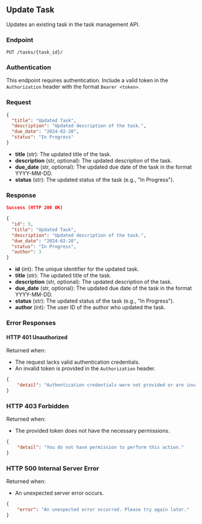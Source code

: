 ## Update Task

Updates an existing task in the task management API.

### Endpoint

`PUT /tasks/{task_id}/`

### Authentication

This endpoint requires authentication. Include a valid token in the `Authorization` header with the format `Bearer <token>`.

### Request

```json
{
  "title": "Updated Task",
  "description": "Updated description of the task.",
  "due_date": "2024-02-20",
  "status": "In Progress"
}
```

- **title** (str): The updated title of the task.
- **description** (str, optional): The updated description of the task.
- **due_date** (str, optional): The updated due date of the task in the format YYYY-MM-DD.
- **status** (str): The updated status of the task (e.g., "In Progress").

### Response

```json
Success (HTTP 200 OK)
```
```json
{
  "id": 5,
  "title": "Updated Task",
  "description": "Updated description of the task.",
  "due_date": "2024-02-20",
  "status": "In Progress",
  "author": 3
}
```

- **id** (int): The unique identifier for the updated task.
- **title** (str): The updated title of the task.
- **description** (str, optional): The updated description of the task.
- **due_date** (str, optional): The updated due date of the task in the format YYYY-MM-DD.
- **status** (str): The updated status of the task (e.g., "In Progress").
- **author** (int): The user ID of the author who updated the task.

### Error Responses

#### HTTP 401 Unauthorized

Returned when:

- The request lacks valid authentication credentials.
- An invalid token is provided in the `Authorization` header.

```json
{
    "detail": "Authentication credentials were not provided or are invalid."
}
```

### HTTP 403 Forbidden

Returned when:

- The provided token does not have the necessary permissions.

```json
{
    "detail": "You do not have permission to perform this action."
}
```

### HTTP 500 Internal Server Error

Returned when:

- An unexpected server error occurs.

```json
{
    "error": "An unexpected error occurred. Please try again later."
}

```
